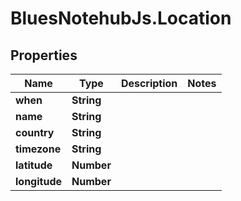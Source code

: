 # BluesNotehubJs.Location

## Properties

Name | Type | Description | Notes
------------ | ------------- | ------------- | -------------
**when** | **String** |  | 
**name** | **String** |  | 
**country** | **String** |  | 
**timezone** | **String** |  | 
**latitude** | **Number** |  | 
**longitude** | **Number** |  | 


